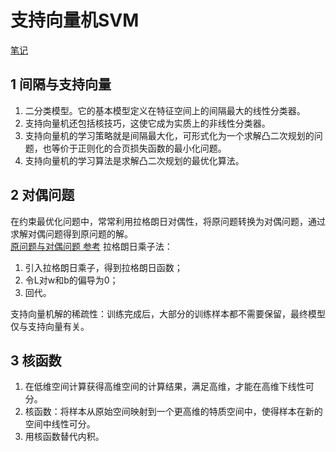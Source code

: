 # 支持向量机SVM

[笔记](./img/支持向量机笔记.pdf)

## 1 间隔与支持向量

1. 二分类模型。它的基本模型定义在特征空间上的间隔最大的线性分类器。
2. 支持向量机还包括核技巧，这使它成为实质上的非线性分类器。
3. 支持向量机的学习策略就是间隔最大化，可形式化为一个求解凸二次规划的问题，也等价于正则化的合页损失函数的最小化问题。
4. 支持向量机的学习算法是求解凸二次规划的最优化算法。

## 2 对偶问题

在约束最优化问题中，常常利用拉格朗日对偶性，将原问题转换为对偶问题，通过求解对偶问题得到原问题的解。  
[原问题与对偶问题 参考](https://blog.csdn.net/Resume_f/article/details/104754865)
拉格朗日乘子法：

1. 引入拉格朗日乘子，得到拉格朗日函数；
2. 令L对w和b的偏导为0；
3. 回代。

支持向量机解的稀疏性：训练完成后，大部分的训练样本都不需要保留，最终模型仅与支持向量有关。

## 3 核函数

1. 在低维空间计算获得高维空间的计算结果，满足高维，才能在高维下线性可分。
2. 核函数：将样本从原始空间映射到一个更高维的特质空间中，使得样本在新的空间中线性可分。
3. 用核函数替代内积。